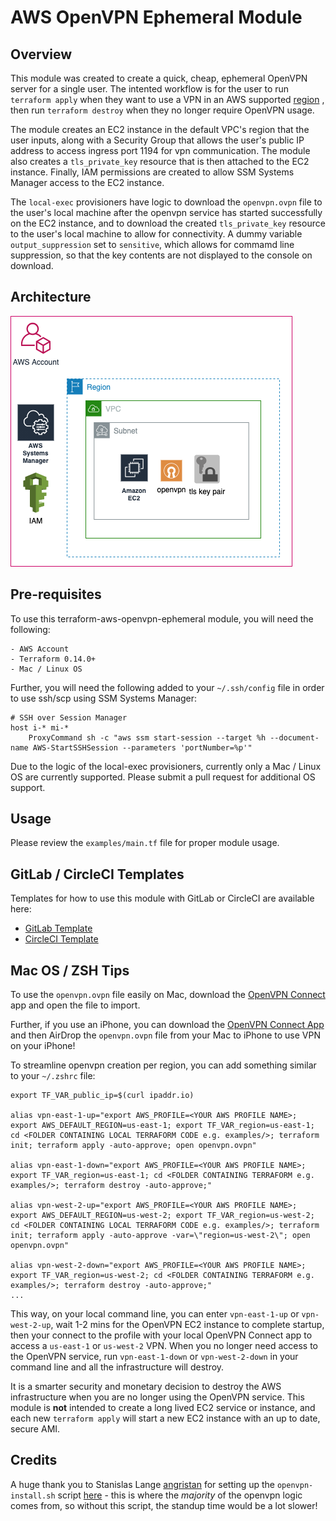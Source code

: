 # AWS OpenVPN Ephemeral Module

## Overview

This module was created to create a quick, cheap, ephemeral OpenVPN server for a single user. The intented workflow is for the user to run `terraform apply` when they want to use a VPN in an AWS supported [region](https://docs.aws.amazon.com/AmazonRDS/latest/UserGuide/Concepts.RegionsAndAvailabilityZones.html) , then run `terraform destroy` when they no longer require OpenVPN usage.

The module creates an EC2 instance in the default VPC's region that the user inputs, along with a Security Group that allows the user's public IP address to access ingress port 1194 for vpn communication. The module also creates a `tls_private_key` resource that is then attached to the EC2 instance. Finally, IAM permissions are created to allow SSM Systems Manager access to the EC2 instance.

The `local-exec` provisioners have logic to download the `openvpn.ovpn` file to the user's local machine after the openvpn service has started successfully on the EC2 instance, and to download the created `tls_private_key` resource to the user's local machine to allow for connectivity. A dummy variable `output_suppression` set to `sensitive`, which allows for commamd line suppression, so that the key contents are not displayed to the console on download.

## Architecture

![Visual of OpenVPN EC2 Server architecture](https://raw.githubusercontent.com/paulmarsicloud/terraform-aws-openvpn-ephemeral/main/examples/architecture.png)

## Pre-requisites

To use this terraform-aws-openvpn-ephemeral module, you will need the following:

```
- AWS Account
- Terraform 0.14.0+
- Mac / Linux OS
```

Further, you will need the following added to your `~/.ssh/config` file in order to use ssh/scp using SSM Systems Manager:

```
# SSH over Session Manager
host i-* mi-*
    ProxyCommand sh -c "aws ssm start-session --target %h --document-name AWS-StartSSHSession --parameters 'portNumber=%p'"
```

Due to the logic of the local-exec provisioners, currently only a Mac / Linux OS are currently supported. Please submit a pull request for additional OS support.

## Usage

Please review the `examples/main.tf` file for proper module usage.

## GitLab / CircleCI Templates

Templates for how to use this module with GitLab or CircleCI are available here:

- [GitLab Template](https://gitlab.com/paulmarsicloud/openvpn-ephemeral-template/)
- [CircleCI Template](https://github.com/paulmarsicloud/openvpn-ephemeral-circleci-template)

## Mac OS / ZSH Tips

To use the `openvpn.ovpn` file easily on Mac, download the [OpenVPN Connect](https://openvpn.net/client-connect-vpn-for-mac-os/) app and open the file to import.

Further, if you use an iPhone, you can download the [OpenVPN Connect App](https://apps.apple.com/us/app/openvpn-connect/id590379981) and then AirDrop the `openvpn.ovpn` file from your Mac to iPhone to use VPN on your iPhone!

To streamline openvpn creation per region, you can add something similar to your `~/.zshrc` file:

```
export TF_VAR_public_ip=$(curl ipaddr.io)

alias vpn-east-1-up="export AWS_PROFILE=<YOUR AWS PROFILE NAME>; export AWS_DEFAULT_REGION=us-east-1; export TF_VAR_region=us-east-1; cd <FOLDER CONTAINING LOCAL TERRAFORM CODE e.g. examples/>; terraform init; terraform apply -auto-approve; open openvpn.ovpn"

alias vpn-east-1-down="export AWS_PROFILE=<YOUR AWS PROFILE NAME>; export TF_VAR_region=us-east-1; cd <FOLDER CONTAINING TERRAFORM e.g. examples/>; terraform destroy -auto-approve;"

alias vpn-west-2-up="export AWS_PROFILE=<YOUR AWS PROFILE NAME>; export AWS_DEFAULT_REGION=us-west-2; export TF_VAR_region=us-west-2; cd <FOLDER CONTAINING LOCAL TERRAFORM CODE e.g. examples/>; terraform init; terraform apply -auto-approve -var=\"region=us-west-2\"; open openvpn.ovpn"

alias vpn-west-2-down="export AWS_PROFILE=<YOUR AWS PROFILE NAME>; export TF_VAR_region=us-west-2; cd <FOLDER CONTAINING TERRAFORM e.g. examples/>; terraform destroy -auto-approve;"
...
```

This way, on your local command line, you can enter `vpn-east-1-up` or `vpn-west-2-up`, wait 1-2 mins for the OpenVPN EC2 instance to complete startup, then your connect to the profile with your local OpenVPN Connect app to access a `us-east-1` or `us-west-2` VPN. When you no longer need access to the OpenVPN service, run `vpn-east-1-down` or `vpn-west-2-down` in your command line and all the infrastructure will destroy.

It is a smarter security and monetary decision to destroy the AWS infrastructure when you are no longer using the OpenVPN service. This module is **not** intended to create a long lived EC2 service or instance, and each new `terraform apply` will start a new EC2 instance with an up to date, secure AMI.

## Credits

A huge thank you to Stanislas Lange [angristan](https://github.com/angristan/) for setting up the `openvpn-install.sh` script [here](https://github.com/angristan/openvpn-install) - this is where the _majority_ of the openvpn logic comes from, so without this script, the standup time would be a lot slower!
